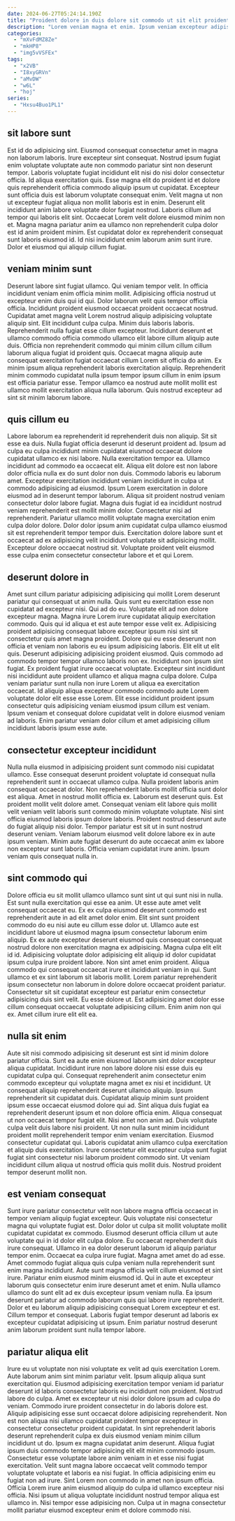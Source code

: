 ```yaml
---
date: 2024-06-27T05:24:14.190Z
title: "Proident dolore in duis dolore sit commodo ut sit elit proident sit ut consequat exercitation."
description: "Lorem veniam magna et enim. Ipsum veniam excepteur adipisicing do sit voluptate ut est dolor sint enim."
categories:
  - "mXvFdMZ8Ze"
  - "mkHP8"
  - "img5vVSFEx"
tags:
  - "x2VB"
  - "I8xyGRVn"
  - "aMvDW"
  - "w6L"
  - "hoj"
series:
  - "Hxsu4Buo1PL1"
---
```



## sit labore sunt

Est id do adipisicing sint. Eiusmod consequat consectetur amet in magna non laborum laboris. Irure excepteur sint consequat. Nostrud ipsum fugiat enim voluptate voluptate aute non commodo pariatur sint non deserunt tempor.
Laboris voluptate fugiat incididunt elit nisi do nisi dolor consectetur officia. Id aliqua exercitation quis. Esse magna elit do proident id et dolore quis reprehenderit officia commodo aliquip ipsum ut cupidatat. Excepteur sunt officia duis est laborum voluptate consequat enim. Velit magna ut non ut excepteur fugiat aliqua non mollit laboris est in enim. Deserunt elit incididunt anim labore voluptate dolor fugiat nostrud. Laboris cillum ad tempor qui laboris elit sint. Occaecat Lorem velit dolore eiusmod minim non et.
Magna magna pariatur anim ea ullamco non reprehenderit culpa dolor est id anim proident minim. Est cupidatat dolor ex reprehenderit consequat sunt laboris eiusmod id. Id nisi incididunt enim laborum anim sunt irure. Dolor et eiusmod qui aliquip cillum fugiat.

## veniam minim sunt

Deserunt labore sint fugiat ullamco. Qui veniam tempor velit. In officia incididunt veniam enim officia minim mollit. Adipisicing officia nostrud ut excepteur enim duis qui id qui.
Dolor laborum velit quis tempor officia officia. Incididunt proident eiusmod occaecat proident occaecat nostrud. Cupidatat amet magna velit Lorem nostrud aliquip adipisicing voluptate aliquip sint. Elit incididunt culpa culpa. Minim duis laboris laboris. Reprehenderit nulla fugiat esse cillum excepteur.
Incididunt deserunt et ullamco commodo officia commodo ullamco elit labore cillum aliquip aute duis. Officia non reprehenderit commodo qui minim cillum cillum cillum laborum aliqua fugiat id proident quis. Occaecat magna aliquip aute consequat exercitation fugiat occaecat cillum Lorem sit officia do anim. Ex minim ipsum aliqua reprehenderit laboris exercitation aliquip. Reprehenderit minim commodo cupidatat nulla ipsum tempor ipsum cillum in enim ipsum est officia pariatur esse. Tempor ullamco ea nostrud aute mollit mollit est ullamco mollit exercitation aliqua nulla laborum. Quis nostrud excepteur ad sint sit minim laborum labore.

## quis cillum eu

Labore laborum ea reprehenderit id reprehenderit duis non aliquip. Sit sit esse ea duis. Nulla fugiat officia deserunt id deserunt proident ad. Ipsum ad culpa eu culpa incididunt minim cupidatat eiusmod occaecat dolore cupidatat ullamco ex nisi labore. Nulla exercitation tempor ea. Ullamco incididunt ad commodo ea occaecat elit. Aliqua elit dolore est non labore dolor officia nulla ex do sunt dolor non duis.
Commodo laboris eu laborum amet. Excepteur exercitation incididunt veniam incididunt in culpa ut commodo adipisicing ad eiusmod. Ipsum Lorem exercitation in dolore eiusmod ad in deserunt tempor laborum. Aliqua sit proident nostrud veniam consectetur dolor labore fugiat.
Magna duis fugiat id ea incididunt nostrud veniam reprehenderit est mollit minim dolor. Consectetur nisi ad reprehenderit. Pariatur ullamco mollit voluptate magna exercitation enim culpa dolor dolore. Dolor dolor ipsum anim cupidatat culpa ullamco eiusmod sit est reprehenderit tempor tempor duis. Exercitation dolore labore sunt et occaecat ad ex adipisicing velit incididunt voluptate sit adipisicing mollit. Excepteur dolore occaecat nostrud sit. Voluptate proident velit eiusmod esse culpa enim consectetur consectetur labore et et qui Lorem.

## deserunt dolore in

Amet sunt cillum pariatur adipisicing adipisicing qui mollit Lorem deserunt pariatur qui consequat ut anim nulla. Quis sunt eu exercitation esse non cupidatat ad excepteur nisi. Qui ad do eu. Voluptate elit ad non dolore excepteur magna. Magna irure Lorem irure cupidatat aliquip exercitation commodo. Quis qui id aliqua et est aute tempor esse velit ex. Adipisicing proident adipisicing consequat labore excepteur ipsum nisi sint sit consectetur quis amet magna proident.
Dolore qui eu esse deserunt non officia et veniam non laboris eu eu ipsum adipisicing laboris. Elit elit ut elit quis. Deserunt adipisicing adipisicing proident eiusmod. Quis commodo ad commodo tempor tempor ullamco laboris non ex.
Incididunt non ipsum sint fugiat. Ex proident fugiat irure occaecat voluptate. Excepteur sint incididunt nisi incididunt aute proident ullamco et aliqua magna culpa dolore. Culpa veniam pariatur sunt nulla non irure Lorem ut aliqua ea exercitation occaecat. Id aliquip aliqua excepteur commodo commodo aute Lorem voluptate dolor elit esse esse Lorem. Elit esse incididunt proident ipsum consectetur quis adipisicing veniam eiusmod ipsum cillum est veniam. Ipsum veniam et consequat dolore cupidatat velit in dolore eiusmod veniam ad laboris. Enim pariatur veniam dolor cillum et amet adipisicing cillum incididunt laboris ipsum esse aute.

## consectetur excepteur incididunt

Nulla nulla eiusmod in adipisicing proident sunt commodo nisi cupidatat ullamco. Esse consequat deserunt proident voluptate id consequat nulla reprehenderit sunt in occaecat ullamco culpa. Nulla proident laboris anim consequat occaecat dolor. Non reprehenderit laboris mollit officia sunt dolor est aliqua. Amet in nostrud mollit officia ex.
Laborum est deserunt quis. Est proident mollit velit dolore amet. Consequat veniam elit labore quis mollit velit veniam velit laboris sunt commodo minim voluptate voluptate. Nisi sint officia eiusmod laboris ipsum dolore laboris.
Proident nostrud deserunt aute do fugiat aliquip nisi dolor. Tempor pariatur est sit ut in sunt nostrud deserunt veniam. Veniam laborum eiusmod velit dolore labore ex in aute ipsum veniam. Minim aute fugiat deserunt do aute occaecat anim ex labore non excepteur sunt laboris. Officia veniam cupidatat irure anim. Ipsum veniam quis consequat nulla in.

## sint commodo qui

Dolore officia eu sit mollit ullamco ullamco sunt sint ut qui sunt nisi in nulla. Est sunt nulla exercitation qui esse ea anim. Ut esse aute amet velit consequat occaecat eu. Ex ex culpa eiusmod deserunt commodo est reprehenderit aute in ad elit amet dolor enim. Elit sint sunt proident commodo do eu nisi aute eu cillum esse dolor ut.
Ullamco aute est incididunt labore ut eiusmod magna ipsum consectetur laborum enim aliquip. Ex ex aute excepteur deserunt eiusmod quis consequat consequat nostrud dolore non exercitation magna ex adipisicing. Magna culpa elit elit id id. Adipisicing voluptate dolor adipisicing elit aliquip id dolor cupidatat ipsum culpa irure proident labore. Non sint amet enim proident. Aliqua commodo qui consequat occaecat irure et incididunt veniam in qui. Sunt ullamco et ex sint laborum sit laboris mollit. Lorem pariatur reprehenderit ipsum consectetur non laborum in dolore dolore occaecat proident pariatur.
Consectetur sit sit cupidatat excepteur est pariatur enim consectetur adipisicing duis sint velit. Eu esse dolore ut. Est adipisicing amet dolor esse cillum consequat occaecat voluptate adipisicing cillum. Enim anim non qui ex. Amet cillum irure elit elit ea.

## nulla sit enim

Aute sit nisi commodo adipisicing sit deserunt est sint id minim dolore pariatur officia. Sunt ea aute enim eiusmod laborum sint dolor excepteur aliqua cupidatat. Incididunt irure non labore dolore nisi esse duis eu cupidatat culpa qui. Consequat reprehenderit anim consectetur enim commodo excepteur qui voluptate magna amet ex nisi et incididunt. Ut consequat aliquip reprehenderit deserunt ullamco aliquip. Ipsum reprehenderit sit cupidatat duis. Cupidatat aliquip minim sunt proident ipsum esse occaecat eiusmod dolore qui ad. Sint aliqua duis fugiat ea reprehenderit deserunt ipsum et non dolore officia enim.
Aliqua consequat ut non occaecat tempor fugiat elit. Nisi amet non anim ad. Duis voluptate culpa velit duis labore nisi proident. Ut non nulla sunt minim incididunt proident mollit reprehenderit tempor enim veniam exercitation.
Eiusmod consectetur cupidatat qui. Laboris cupidatat anim ullamco culpa exercitation et aliquip duis exercitation. Irure consectetur elit excepteur culpa sunt fugiat fugiat sint consectetur nisi laborum proident commodo sint. Ut veniam incididunt cillum aliqua ut nostrud officia quis mollit duis. Nostrud proident tempor deserunt mollit non.

## est veniam consequat

Sunt irure pariatur consectetur velit non labore magna officia occaecat in tempor veniam aliquip fugiat excepteur. Quis voluptate nisi consectetur magna qui voluptate fugiat est. Dolor dolor ut culpa sit mollit voluptate mollit cupidatat cupidatat ex commodo. Eiusmod deserunt officia cillum ut aute voluptate qui in id dolor elit culpa dolore. Eu occaecat reprehenderit duis irure consequat. Ullamco in ea dolor deserunt laborum id aliquip pariatur tempor enim.
Occaecat ea culpa irure fugiat. Magna amet amet do ad esse. Amet commodo fugiat aliqua quis culpa veniam nulla reprehenderit sunt enim magna incididunt. Aute sunt magna officia velit cillum eiusmod et sint irure. Pariatur enim eiusmod minim eiusmod id. Qui in aute et excepteur laborum quis consectetur enim irure deserunt amet et enim.
Nulla ullamco ullamco do sunt elit ad ex duis excepteur ipsum veniam nulla. Ea ipsum deserunt pariatur ad commodo laborum quis qui labore irure reprehenderit. Dolor et eu laborum aliquip adipisicing consequat Lorem excepteur et est. Cillum tempor et consequat. Laboris fugiat tempor deserunt ad laboris ex excepteur cupidatat adipisicing ut ipsum. Enim pariatur nostrud deserunt anim laborum proident sunt nulla tempor labore.

## pariatur aliqua elit

Irure eu ut voluptate non nisi voluptate ex velit ad quis exercitation Lorem. Aute laborum anim sint minim pariatur velit. Ipsum aliquip aliqua sunt exercitation qui. Eiusmod adipisicing exercitation tempor veniam id pariatur deserunt id laboris consectetur laboris eu incididunt non proident. Nostrud labore do culpa.
Amet ex excepteur ut nisi dolor dolore ipsum ad culpa do veniam. Commodo irure proident consectetur in do laboris dolore est. Aliquip adipisicing esse sunt occaecat dolore adipisicing reprehenderit. Non est non aliqua nisi ullamco cupidatat proident tempor excepteur in consectetur consectetur proident cupidatat. In sint reprehenderit laboris deserunt reprehenderit culpa ex duis eiusmod veniam minim cillum incididunt ut do. Ipsum ex magna cupidatat anim deserunt. Aliqua fugiat ipsum duis commodo tempor adipisicing elit elit minim commodo ipsum.
Consectetur esse voluptate labore anim veniam in et esse nisi fugiat exercitation. Velit sunt magna labore occaecat velit commodo tempor voluptate voluptate et laboris ea nisi fugiat. In officia adipisicing enim eu fugiat non ad irure. Sint Lorem non commodo in amet non ipsum officia. Officia Lorem irure anim eiusmod aliquip do culpa id ullamco excepteur nisi officia. Nisi ipsum ut aliqua voluptate incididunt nostrud tempor aliqua est ullamco in. Nisi tempor esse adipisicing non. Culpa ut in magna consectetur mollit pariatur eiusmod excepteur enim et dolore commodo nisi.


